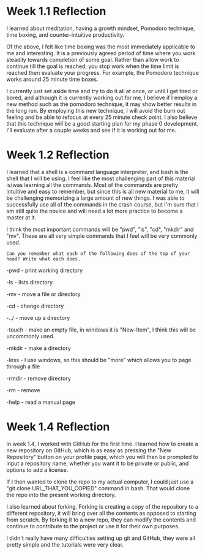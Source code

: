 # Week 1.1 Reflection


I learned about meditation, having a growth mindset, Pomodoro technique, time boxing, and counter-intuitive productivity.

Of the above, I felt like time boxing was the most immediately applicable to me and interesting.  It is a previously agreed period of time where you work steadily towards completion of some goal. Rather than allow work to continue till the goal is reached, you stop work when the time limit is reached then evaluate your progress. For example, the Pomodoro technique works around 25 minute time boxes.

I currently just set aside time and try to do it all at once, or until I get tired or bored, and although it is currently working out for me, I believe if I employ a new method such as the pomodoro technique, it may show better results in the long run.  By employing this new technique, I will avoid the burn out feeling and be able to refocus at every 25 minute check point.  I also believe that this technique will be a good starting plan for my phase 0 development.  I'll evaluate after a couple weeks and see if it is working out for me.

# Week 1.2 Reflection


I learned that a shell is a command language interpreter, and bash is the shell that I will be using.  I feel like the most challenging part of this material is/was learning all the commands.  Most of the commands are pretty intuitive and easy to remember, but since this is all new material to me, it will be challenging memorizing a large amount of new things.  I was able to successfully use all of the commands in the crash course, but I'm sure that I am still quite the novice and will need a lot more practice to become a master at it.

I think the most important commands will be "pwd", "ls", "cd", "mkdir" and "mv".  These are all very simple commands that I feel will be very commonly used.

    Can you remember what each of the following does of the top of your head? Write what each does.

-pwd - print working directory

-ls - lists directory

-mv - move a file or directory

-cd - change directory

-../ - move up a directory

-touch - make an empty file, in windows it is "New-Item", I think this will be uncommonly used.

-mkdir - make a directory

-less - I use windows, so this should be "more" which allows you to page through a file

-rmdir - remove directory

-rm - remove

-help - read a manual page


# Week 1.4 Reflection



In week 1.4, I worked with GitHub for the first time.  I learned how to create a new repository on GitHub, which is as easy as pressing the "New Repository" button on your profile page, which you will then be prompted to input a repository name, whether you want it to be private or public, and options to add a license.

If I then wanted to clone the repo to my actual computer, I could just use a "git clone URL_THAT_YOU_COPIED" command in bash.  That would clone the repo into the present working directory.

I also learned about forking.  Forking is creating a copy of the repository to a different repository, it will bring over all the contents as opposed to starting from scratch.  By forking it to a new repo, they can modify the contents and continue to contribute to the project or use it for their own purposes.

I didn't really have many difficulties setting up git and GitHub, they were all pretty simple and the tutorials were very clear.
